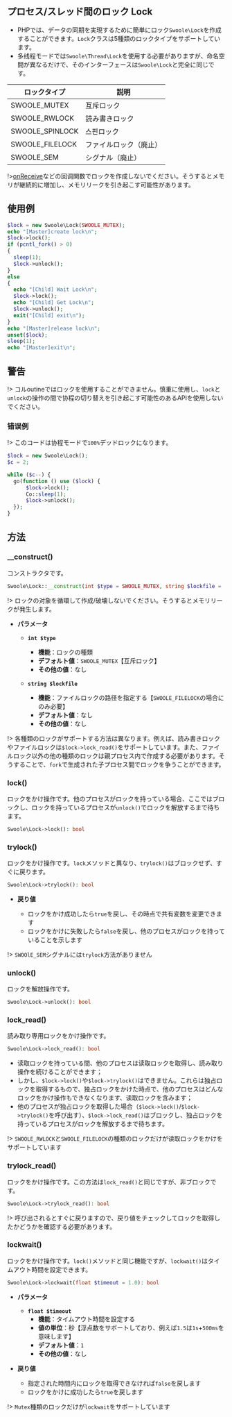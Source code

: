 ## プロセス/スレッド間のロック Lock

* PHPでは、データの同期を実現するために簡単にロック`Swoole\Lock`を作成することができます。`Lock`クラスは5種類のロックタイプをサポートしています。
* 多线程モードでは`Swoole\Thread\Lock`を使用する必要がありますが、命名空間が異なるだけで、そのインターフェースは`Swoole\Lock`と完全に同じです。


ロックタイプ | 説明
---|---
SWOOLE_MUTEX | 互斥ロック
SWOOLE_RWLOCK | 読み書きロック
SWOOLE_SPINLOCK | 스핀ロック
SWOOLE_FILELOCK | ファイルロック（廃止）
SWOOLE_SEM | シグナル（廃止）

!>[onReceive](/server/events?id=onreceive)などの回调関数でロックを作成しないでください。そうするとメモリが継続的に増加し、メモリリークを引き起こす可能性があります。


## 使用例

```php
$lock = new Swoole\Lock(SWOOLE_MUTEX);
echo "[Master]create lock\n";
$lock->lock();
if (pcntl_fork() > 0)
{
  sleep(1);
  $lock->unlock();
} 
else
{
  echo "[Child] Wait Lock\n";
  $lock->lock();
  echo "[Child] Get Lock\n";
  $lock->unlock();
  exit("[Child] exit\n");
}
echo "[Master]release lock\n";
unset($lock);
sleep(1);
echo "[Master]exit\n";
```


## 警告

!> コルoutineではロックを使用することができません。慎重に使用し、`lock`と`unlock`の操作の間で协程の切り替えを引き起こす可能性のあるAPIを使用しないでください。


### 错误例

!> このコードは协程モードで`100%`デッドロックになります。

```php
$lock = new Swoole\Lock();
$c = 2;

while ($c--) {
  go(function () use ($lock) {
      $lock->lock();
      Co::sleep(1);
      $lock->unlock();
  });
}
```


## 方法


### __construct()

コンストラクタです。

```php
Swoole\Lock::__construct(int $type = SWOOLE_MUTEX, string $lockfile = '');
```

!> ロックの对象を循環して作成/破壊しないでください。そうするとメモリリークが発生します。

  * **パラメータ** 

    * **`int $type`**
      * **機能**：ロックの種類
      * **デフォルト値**：`SWOOLE_MUTEX`【互斥ロック】
      * **その他の値**：なし

    * **`string $lockfile`**
      * **機能**：ファイルロックの路径を指定する【`SWOOLE_FILELOCK`の場合にのみ必要】
      * **デフォルト値**：なし
      * **その他の値**：なし

!> 各種類のロックがサポートする方法は異なります。例えば、読み書きロックやファイルロックは`$lock->lock_read()`をサポートしています。また、ファイルロック以外の他の種類のロックは親プロセス内で作成する必要があります。そうすることで、`fork`で生成された子プロセス間でロックを争うことができます。


### lock()

ロックをかけ操作です。他のプロセスがロックを持っている場合、ここではブロックし、ロックを持っているプロセスが`unlock()`でロックを解放するまで待ちます。

```php
Swoole\Lock->lock(): bool
```


### trylock()

ロックをかけ操作です。`lock`メソッドと異なり、`trylock()`はブロックせず、すぐに戻ります。

```php
Swoole\Lock->trylock(): bool
```

  * **戻り値**

    * ロックをかけ成功したら`true`を戻し、その時点で共有変数を変更できます
    * ロックをかけに失敗したら`false`を戻し、他のプロセスがロックを持っていることを示します

!> `SWOOlE_SEM`シグナルには`trylock`方法がありません


### unlock()

ロックを解放操作です。

```php
Swoole\Lock->unlock(): bool
```


### lock_read()

読み取り専用ロックをかけ操作です。

```php
Swoole\Lock->lock_read(): bool
```

* 读取ロックを持っている間、他のプロセスは读取ロックを取得し、読み取り操作を続けることができます；
* しかし、`$lock->lock()`や`$lock->trylock()`はできません。これらは独占ロックを取得するもので、独占ロックをかけた時点で、他のプロセスはどんなロックをかけ操作もできなくなります、读取ロックを含みます；
* 他のプロセスが独占ロックを取得した場合（`$lock->lock()`/`$lock->trylock()`を呼び出す）、`$lock->lock_read()`はブロックし、独占ロックを持っているプロセスがロックを解放するまで待ちます。

!> `SWOOLE_RWLOCK`と`SWOOLE_FILELOCK`の種類のロックだけが读取ロックをかけをサポートしています


### trylock_read()

ロックをかけ操作です。この方法は`lock_read()`と同じですが、非ブロックです。

```php
Swoole\Lock->trylock_read(): bool
```

!> 呼び出されるとすぐに戻りますので、戻り値をチェックしてロックを取得したかどうかを確認する必要があります。

### lockwait()

ロックをかけ操作です。`lock()`メソッドと同じ機能ですが、`lockwait()`はタイムアウト時間を設定できます。

```php
Swoole\Lock->lockwait(float $timeout = 1.0): bool
```

  * **パラメータ** 

    * **`float $timeout`**
      * **機能**：タイムアウト時間を設定する
      * **値の単位**：秒【浮点数をサポートしており、例えば`1.5`は`1s`+`500ms`を意味します】
      * **デフォルト値**：`1`
      * **その他の値**：なし

  * **戻り値**

    * 指定された時間内にロックを取得できなければ`false`を戻します
    * ロックをかけに成功したら`true`を戻します

!> `Mutex`種類のロックだけが`lockwait`をサポートしています
